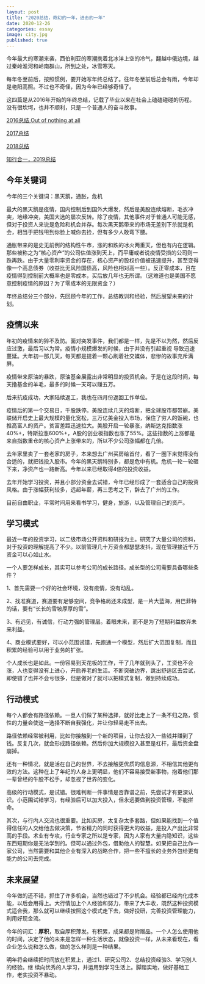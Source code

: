 ```yaml
---
layout: post
title: "2020总结，奇幻的一年，进击的一年"
date: 2020-12-26
categories: essay
image: city.jpg
published: true
---
```


今年最大的寒潮来袭，西伯利亚的寒潮携着北冰洋上空的冷气，翻越中俄边境，越过秦岭淮河和岭南群山，所到之处，冰雪寒天。

每年冬至前后，按照惯例，要开始写年终总结了。往年冬至前后总会有雨，今年却是艳阳高照。不过也不奇怪，因为今年已经够奇怪了。

这四篇是从2016年开始的年终总结，记载了毕业以来在社会上磕磕碰碰的历程。没有很坎坷，也并不顺利，只是一个普通人的奋斗故事。

[2016总结,Out of nothing at all](https://zhuanlan.zhihu.com/p/24575481)

[2017总结](http://yangqinyuan.com/essay/flow.html)

[2018总结](http://yangqinyuan.com/essay/merrychris.html)

[知行合一，2019总结](http://yangqinyuan.com/essay/tl.html)


## 今年关键词

今年的三个关键词：黑天鹅，通胀，危机

最大的黑天鹅是疫情，国内控制后到国外大爆发，然后是美股连续熔断，毛衣冲突，地缘冲突，美国大选的屡次反转。除了疫情，其他事件对于普通人可能无感，但对于投资人来说是危险和机会并存。每次黑天鹅带来的市场无差别下杀就是机会，相当于把钱甩到你脸上喊你去捡，但有多少人敢弯下腰。

通胀带来的是史无前例的结构性牛市，涨的和跌的冰火两重天，但也有内在逻辑。那些被称之为“核心资产”的公司估值涨到天上，而平庸或者说疫情受损的公司则一跌再跌。由于大量零利率资金的存在，核心资产的股权价值被迅速提升，甚至变得像一个高息债券（收益比无风险国债高，风险也相对高一些）。反正零成本，且在疫情得到控制前大概率也是零成本，买后放几年也无所谓。（这难道也是美国不愿意控制疫情的原因？为了零成本的无限资金？）

年终总结分三个部分，先回顾今年的工作，总结教训和经验，然后展望未来的计划。

## 疫情以来

年初的疫情来的猝不及防。面对突发事件，我们都是一样，先是不以为然，然后反应过激，最后习以为常。疫情小规模爆发的时候，由于并没有引起重视
导致迅速蔓延。大年初一那几天，每天都是提着一颗心刷着社交媒体，悲惨的故事充斥满屏。

疫情带来原油的暴跌，原油基金展露出非常明显的投资机会。于是在这段时间，每天撸基金的羊毛，最多的时候一天可以赚五万。

后来抗疫成功，大家陆续返工，我也在四月份返回工作单位。

疫情后的第一个交易日，千股跌停。美股连续几天的熔断，把全球股市都带崩。美联储开启史上最大规模的量化宽松，三万亿美金投入市场，保住了穷人的饭碗，也推高富人的资产。贫富差距迅速拉大。美股开启一轮暴涨，纳斯达克指数涨40%+，特斯拉涨600%+，A股的创业板指数也涨了55%。这些指数的上涨都是来自指数重仓的核心资产上涨带来的，所以不少公司涨幅都在几倍。

去年家里卖了一套老家的房子，本来想去广州买房给首付，看了一圈下来觉得没有合适的，就把钱投入股市。今年的黑天鹅特别多，都是危中有机。危机一轮一轮砸下来，净资产也一路新高。今年以来已经取得4倍的投资收益。

去年开始学习投资，并且小部分资金去试错，今年已经形成了一套适合自己的投资风格。由于涨幅获利较多，远超年薪，再三思考之下，辞去了广州的工作。

目前自由职业，平常时间用来看书学习，健身，旅游，以及管理自己的资产。

## 学习模式

最近一年的投资学习，以二级市场公开资料和研报为主。研究了大量公司的资料，对于投资的理解提高了不少。以前管理几十万资金都瑟瑟发抖，现在管理接近千万资金可以心如止水。

一个人要怎样成长，其实可以参考公司的成长路径。成长型的公司需要具备哪些条件？

1、首先需要一个好的社会环境，没有疫情，没有动乱。

2、找准赛道，赛道要有足够空间，竞争格局还未成型，是一片大蓝海，用巴菲特的话，要有“长长的雪坡厚厚的雪”。

3、有远见，有诚信，行动力强的管理层。着眼未来，而不是为了短期利益放弃未来利益。

4、商业模式要好，可以小范围试错，先跑通一个模型，然后扩大范围复制，而且积累的经验可以用于业务的扩张。

个人成长也是如此。一份容易到天花板的工作，干了几年就到头了，工资也不会涨，人也变得没有上进心，开启养老的生活。不断突破边界，跳出舒适区去尝试，即使错了也并不会亏很多，但是做对了就可以把模式复制，做到持续成功。

## 行动模式

每个人都会有路径依赖。一旦人们做了某种选择，就好比走上了一条不归之路，惯性的力量会使这一选择不断自我强化，并让你轻易走不出去。

路径依赖经常被利用，比如你接触到一个新的项目，让你去投入一些钱并赚到了钱。反复几次，就会形成路径依赖。然后你加大规模投入甚至是杠杆，最后资金盘崩掉。

还有一种情况，就是活在自己的世界，不去接触更优质的信息源，不相信其他更有效的方法。这种在上了年纪的人身上更明显，他们不容易接受新事物，抱着他们那一辈曾经的牛股不松手，却忽视了世界的变化。

高级的行动模式，是试错。很难判断一件事情是否靠谱之前，先尝试才有更深认识。小范围试错学习，有经验后可以加大投入，但永远要做到投资管理，不能拼命。


其次，与行内人交流也很重要。比如买房，太复杂太多套路，但如果能找到一个值得信任的人交给他去做决策，节省精力的同时获得更大的收益，是投入产出比非常高的手段。术业有专攻，行业专家之所以是专家，因为人家有大量内隐知识，这些东西短期你是无法学到的。但可以通过外包，借助他人的智慧。如果把自己比作一家公司，当然需要和其他企业有深入的战略合作，把一些不擅长的业务外包给更有能力的公司去完成。

## 未来展望

今年做的还不错，抓住了许多机会，当然也错过了不少机会。经验都已经内化成本能，以后会用得上。大行情加上个人经验和努力，带来了大丰收，既然这种投资模式适合我，那么就可以继续按照这个模式走下去，做好投研，完善投资管理能力，利用好现金流。

今年的词汇：**厚积**，取自厚积薄发。有积累，成果都是附赠品。一个人怎么使用他的时间，决定了他的未来是怎样一种生活状态，就像投资一样，从未来看现在，看企业怎么说和怎么做，做的怎么样则是一种结果。

明年将会继续把时间放在积累上，通过1、研究公司2、总结投资经验3、学习别人的经验。继
续向优秀的人学习，并运用到学习生活上。脚踏实地，做好基础工作，老实投资不暴动。

